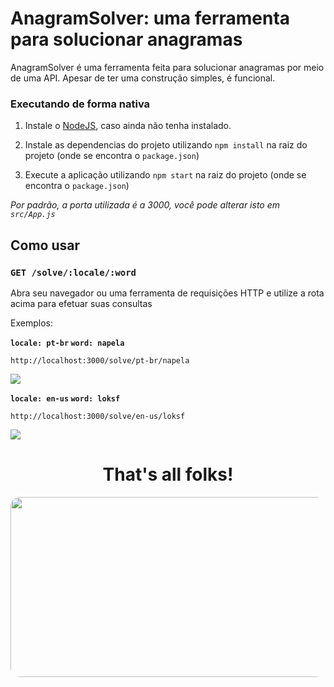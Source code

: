 # AnagramSolver: uma ferramenta para solucionar anagramas

AnagramSolver é uma ferramenta feita para solucionar anagramas por meio de uma API. Apesar de ter uma construção simples, é funcional.

### Executando de forma nativa

1) Instale o [NodeJS](https://nodejs.org/en/), caso ainda não tenha instalado.

2) Instale as dependencias do projeto utilizando `npm install` na raiz do projeto (onde se encontra o `package.json`)

3) Execute a aplicação utilizando `npm start` na raiz do projeto (onde se encontra o `package.json`)

*Por padrão, a porta utilizada é a 3000, você pode alterar isto em `src/App.js`*

## Como usar
### `GET /solve/:locale/:word`
Abra seu navegador ou uma ferramenta de requisições HTTP e utilize a rota acima para efetuar suas consultas

Exemplos:

**`locale: pt-br` `word: napela`**

`http://localhost:3000/solve/pt-br/napela`

<img src="https://i.imgur.com/ZVpy1hY.png">


**`locale: en-us` `word: loksf`**

`http://localhost:3000/solve/en-us/loksf`

<img src="https://i.imgur.com/L78qbrY.png">

<div align="center">
  <h1>That's all folks!</h1>
  <img src="https://i.imgur.com/sqNFhym.jpg" align="center" width="512" height="288" style="border-radius: 15px">
</div>
